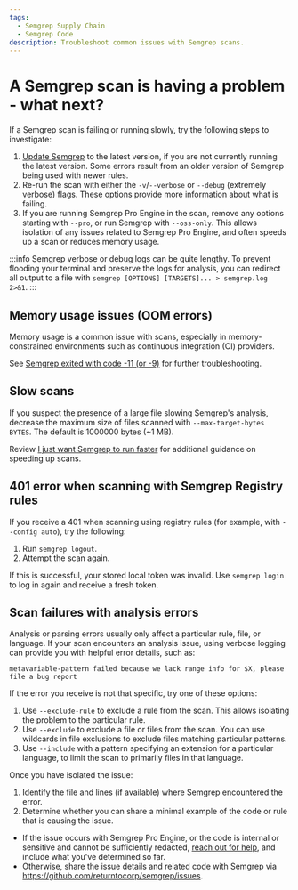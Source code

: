 ```yaml
---
tags:
  - Semgrep Supply Chain
  - Semgrep Code
description: Troubleshoot common issues with Semgrep scans.
---
```


# A Semgrep scan is having a problem - what next?

If a Semgrep scan is failing or running slowly, try the following steps to investigate:

1. [Update Semgrep](/docs/upgrading/) to the latest version, if you are not currently running the latest version. Some errors result from an older version of Semgrep being used with newer rules.
2. Re-run the scan with either the `-v`/`--verbose` or `--debug` (extremely verbose) flags. These options provide more information about what is failing.
3. If you are running Semgrep Pro Engine in the scan, remove any options starting with `--pro`, or run Semgrep with `--oss-only`. This allows isolation of any issues related to Semgrep Pro Engine, and often speeds up a scan or reduces memory usage.

:::info
Semgrep verbose or debug logs can be quite lengthy. To prevent flooding your terminal and preserve the logs for analysis, you can redirect all output to a file with `semgrep [OPTIONS] [TARGETS]... > semgrep.log 2>&1`.
:::

## Memory usage issues (OOM errors)

Memory usage is a common issue with scans, especially in memory-constrained environments such as continuous integration (CI) providers. 

See [Semgrep exited with code -11 (or -9)](/docs/troubleshooting/semgrep/#semgrep-exited-with-code--11-or--9) for further troubleshooting.

## Slow scans

If you suspect the presence of a large file slowing Semgrep's analysis, decrease the maximum size of files scanned with `--max-target-bytes BYTES`. The default is 1000000 bytes (~1 MB).

Review [I just want Semgrep to run faster](/docs/troubleshooting/semgrep/#i-just-want-semgrep-to-run-faster) for additional guidance on speeding up scans.

## 401 error when scanning with Semgrep Registry rules

If you receive a 401 when scanning using registry rules (for example, with `--config auto`), try the following:

1. Run `semgrep logout`.
2. Attempt the scan again.

If this is successful, your stored local token was invalid. Use `semgrep login` to log in again and receive a fresh token.

## Scan failures with analysis errors

Analysis or parsing errors usually only affect a particular rule, file, or language. If your scan encounters an analysis issue, using verbose logging can provide you with helpful error details, such as:

```
metavariable-pattern failed because we lack range info for $X, please file a bug report
```

If the error you receive is not that specific, try one of these options:

1. Use `--exclude-rule` to exclude a rule from the scan. This allows isolating the problem to the particular rule.
2. Use `--exclude` to exclude a file or files from the scan. You can use wildcards in file exclusions to exclude files matching particular patterns.
3. Use `--include` with a pattern specifying an extension for a particular language, to limit the scan to primarily files in that language.

Once you have isolated the issue:

1. Identify the file and lines (if available) where Semgrep encountered the error.
2. Determine whether you can share a minimal example of the code or rule that is causing the issue.
  * If the issue occurs with Semgrep Pro Engine, or the code is internal or sensitive and cannot be sufficiently redacted, [reach out for help](/docs/support), and include what you've determined so far.
  * Otherwise, share the issue details and related code with Semgrep via https://github.com/returntocorp/semgrep/issues.

